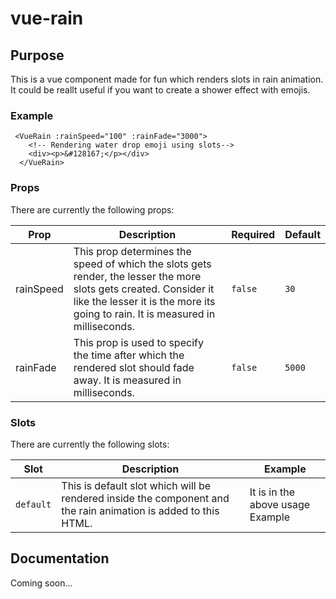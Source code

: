 # vue-rain


## Purpose
This is a vue component made for fun which renders slots in rain animation. It could be reallt useful if you want to create a shower effect with emojis.

### Example
```
 <VueRain :rainSpeed="100" :rainFade="3000">
    <!-- Rendering water drop emoji using slots-->
    <div><p>&#128167;</p></div>
  </VueRain>
```

### Props
There are currently the following props:

| Prop | Description | Required | Default |
| ------ | ------ | ------ | ------ |
| rainSpeed | This prop determines the speed of which the slots gets render, the lesser the more slots gets created. Consider it like the lesser it is the more its going to rain. It is measured in milliseconds. | `false` | `30` |
| rainFade | This prop is used to specify the time after which the rendered slot should fade away. It is measured in milliseconds. | `false` | `5000` |

### Slots
There are currently the following slots:

| Slot | Description | Example |
| ------ | ------ | ------ |
| `default` | This is default slot which will be rendered inside the component and the rain animation is added to this HTML. | It is in the above usage Example |

## Documentation
Coming soon...
